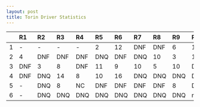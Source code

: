 ```yaml
---
layout: post 
title: Torin Driver Statistics
--- 
```


|    | R1   | R2   | R3   | R4   | R5   | R6   | R7   | R8   | R9   | R10   | R11   | R12   |
|---:|:-----|:-----|:-----|:-----|:-----|:-----|:-----|:-----|:-----|:------|:------|:------|
|  1 | -    | -    | -    | -    | 2    | 12   | DNF  | DNF  | 6    | 12    | DNF   | DNF   |
|  2 | 4    | DNF  | DNF  | DNF  | DNQ  | DNF  | DNQ  | 10   | 3    | 11    | 10    | DNF   |
|  3 | DNF  | 3    | 8    | DNF  | 11   | 9    | 10   | 5    | 10   | DNF   | 10    | 11    |
|  4 | DNF  | DNQ  | 14   | 8    | 10   | 16   | DNQ  | DNQ  | DNQ  | DNF   | DNQ   | -     |
|  5 | -    | DNQ  | 8    | NC   | DNF  | DNF  | DNF  | DNF  | 8    | DNF   | 14    | 14    |
|  6 | -    | DNQ  | DNQ  | DNQ  | DNQ  | DNQ  | DNQ  | DNQ  | DNQ  | nan   | nan   | nan   |